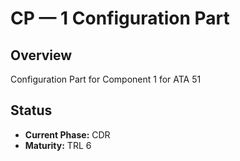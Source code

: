 # CP — 1 Configuration Part

## Overview
Configuration Part for Component 1 for ATA 51

## Status
- **Current Phase:** CDR
- **Maturity:** TRL 6
